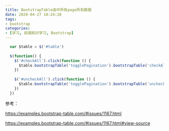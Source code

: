 ```yaml
---
title: BootstrapTable选中所有page所有数据
date: 2020-04-27 10:24:28
tags:
- bootstrap
categories:
- [学习, 前端知识学习, Bootstrap]
---
```


```javascript
  var $table = $('#table')
 
  $(function() {
    $('#checkAll').click(function () {
      $table.bootstrapTable('togglePagination').bootstrapTable('checkAll').bootstrapTable('togglePagination')
    })
 
    $('#uncheckAll').click(function () {
      $table.bootstrapTable('togglePagination').bootstrapTable('uncheckAll').bootstrapTable('togglePagination')
    })
  })
```

参考：

https://examples.bootstrap-table.com/#issues/1167.html

https://examples.bootstrap-table.com/#issues/1167.html#view-source
